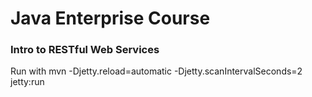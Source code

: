 # Java Enterprise Course

### Intro to RESTful Web Services


Run with mvn -Djetty.reload=automatic -Djetty.scanIntervalSeconds=2 jetty:run